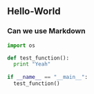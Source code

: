 ## Hello-World
### Can we use Markdown

```python
import os

def test_function():
  print "Yeah"
  
if __name__ == "__main__":
  test_function()

